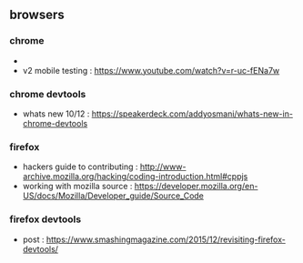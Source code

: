 ## browsers

### chrome
-
- v2 mobile testing : https://www.youtube.com/watch?v=r-uc-fENa7w

### chrome devtools
- whats new 10/12 : https://speakerdeck.com/addyosmani/whats-new-in-chrome-devtools

### firefox
- hackers guide to contributing : http://www-archive.mozilla.org/hacking/coding-introduction.html#cppjs
- working with mozilla source : https://developer.mozilla.org/en-US/docs/Mozilla/Developer_guide/Source_Code

### firefox devtools
- post : https://www.smashingmagazine.com/2015/12/revisiting-firefox-devtools/
